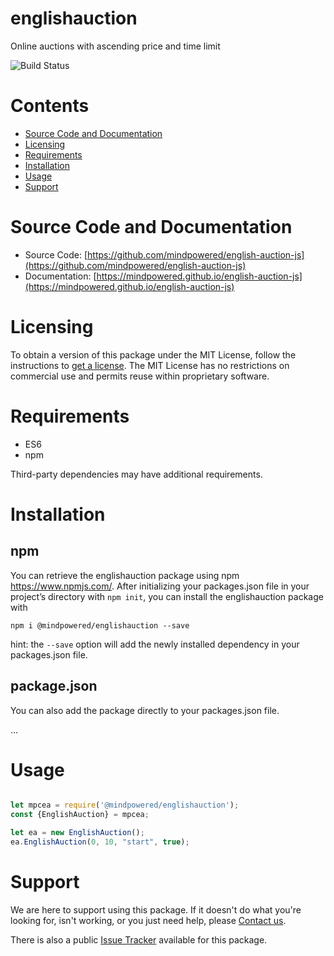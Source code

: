 
englishauction
==============
Online auctions with ascending price and time limit

![Build Status](https://mindpowered.dev/assets/images/github-badges/build-passing.svg)

Contents
========

* [Source Code and Documentation](#source-code-and-documentation)
* [Licensing](#licensing)
* [Requirements](#requirements)
* [Installation](#installation)
* [Usage](#usage)
* [Support](#support)

# Source Code and Documentation
- Source Code: [https://github.com/mindpowered/english-auction-js](https://github.com/mindpowered/english-auction-js)
- Documentation: [https://mindpowered.github.io/english-auction-js](https://mindpowered.github.io/english-auction-js)

# Licensing
To obtain a version of this package under the MIT License, follow the instructions to [get a license][purchase]. The MIT License has no restrictions on commercial use and permits reuse within proprietary software.

# Requirements
- ES6
- npm


Third-party dependencies may have additional requirements.

# Installation
## npm

You can retrieve the englishauction package using npm https://www.npmjs.com/. After initializing your packages.json file in your project’s directory with `npm init`, you can install the englishauction package with
```
npm i @mindpowered/englishauction --save
```
hint: the `--save` option will add the newly installed dependency in your packages.json file.

## package.json

You can also add the package directly to your packages.json file.

...


# Usage
```javascript

let mpcea = require('@mindpowered/englishauction');
const {EnglishAuction} = mpcea;

let ea = new EnglishAuction();
ea.EnglishAuction(0, 10, "start", true);

```


# Support
We are here to support using this package. If it doesn't do what you're looking for, isn't working, or you just need help, please [Contact us][contact].

There is also a public [Issue Tracker][bugs] available for this package.



[bugs]: https://github.com/mindpowered/english-auction-js/issues
[contact]: https://mindpowered.dev/support.html?ref=english-auction-js/
[docs]: https://mindpowered.github.io/english-auction-js/
[licensing]: https://mindpowered.dev/?ref=english-auction-js
[purchase]: https://mindpowered.dev/purchase/
